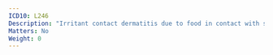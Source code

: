 ```yaml
---
ICD10: L246
Description: "Irritant contact dermatitis due to food in contact with skin"
Matters: No
Weight: 0
---
```


